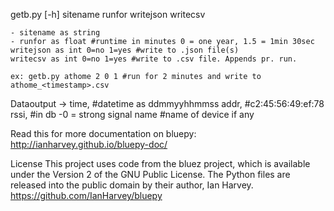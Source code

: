 getb.py [-h] sitename runfor writejson writecsv

    - sitename as string
    - runfor as float #runtime in minutes 0 = one year, 1.5 = 1min 30sec
    writejson as int 0=no 1=yes #write to .json file(s)
    writecsv as int 0=no 1=yes #write to .csv file. Appends pr. run.

    ex: getb.py athome 2 0 1 #run for 2 minutes and write to athome_<timestamp>.csv

Dataoutput ->   time, #datetime as ddmmyyhhmmss 
                addr, #c2:45:56:49:ef:78
                rssi, #in db -0 = strong signal
                name  #name of device if any

Read this for more documentation on bluepy: http://ianharvey.github.io/bluepy-doc/

License
This project uses code from the bluez project, which is available under the Version 2 of the GNU Public License. 
The Python files are released into the public domain by their author, Ian Harvey. https://github.com/IanHarvey/bluepy

